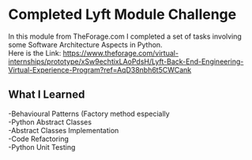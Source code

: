# Completed Lyft Module Challenge

In this module from TheForage.com I completed a set of tasks involving some Software Architecture Aspects in Python. <br/>
Here is the Link: https://www.theforage.com/virtual-internships/prototype/xSw9echtixLAoPdsH/Lyft-Back-End-Engineering-Virtual-Experience-Program?ref=AqD38nbh6t5CWCank

## What I Learned

-Behavioural Patterns (Factory method especially <br/>
-Python Abstract Classes <br/>
-Abstract Classes Implementation <br/>
-Code Refactoring <br/>
-Python Unit Testing <br/>
